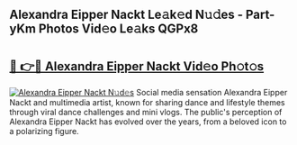 ## Alexandra Eipper Nackt Le𝚊k𝚎d N𝚞𝚍es - Part-yKm Photos Vid𝚎o Le𝚊ks QGPx8

# <h2><a href="http://fb42545.evod.top/?m=Alexandra+Eipper+Nackt">🔗 👉🔴 Alexandra Eipper Nackt Vid𝚎o Ph𝚘t𝚘s</a></h2>

[![Alexandra Eipper Nackt N𝚞d𝚎s](https://i.imgur.com/8V9OHl7.gif)](http://fb42545.evod.top/?m=Alexandra+Eipper+Nackt)
Social media sensation Alexandra Eipper Nackt and multimedia artist, known for sharing dance and lifestyle themes through viral dance challenges and mini vlogs. The public's perception of Alexandra Eipper Nackt has evolved over the years, from a beloved icon to a polarizing figure. 

